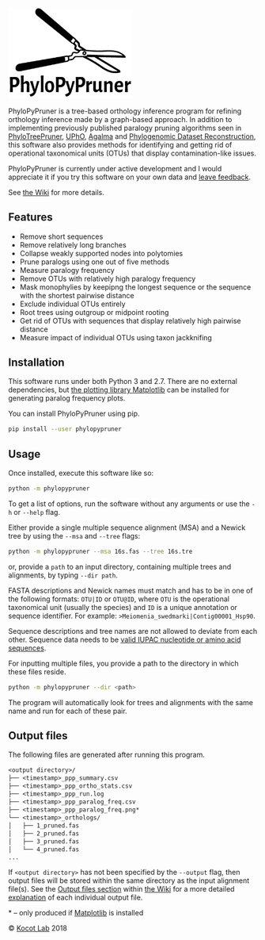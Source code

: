 <img src="doc/images/ppp_logo.png" width="250">

PhyloPyPruner is a tree-based orthology inference program for refining
orthology inference made by a graph-based approach. In addition to implementing
previously published paralogy pruning algorithms seen in
[PhyloTreePruner](https://www.ncbi.nlm.nih.gov/pmc/articles/PMC3825643/),
[UPhO](https://academic.oup.com/mbe/article/33/8/2117/2578877),
[Agalma](https://www.ncbi.nlm.nih.gov/pmc/articles/PMC3840672/) and
[Phylogenomic Dataset
Reconstruction](https://www.ncbi.nlm.nih.gov/pubmed/25158799), this software
also provides methods for identifying and getting rid of operational
taxonomical units (OTUs) that display contamination-like issues.

PhyloPyPruner is currently under active development and I would appreciate it
if you try this software on your own data and [leave
feedback](mailto:felix.thalen.1430@student.lu.se).

See [the Wiki](https://gitlab.com/fethalen/phylopypruner/wikis) for more
details.

## Features

* Remove short sequences
* Remove relatively long branches
* Collapse weakly supported nodes into polytomies
* Prune paralogs using one out of five methods
* Measure paralogy frequency
* Remove OTUs with relatively high paralogy frequency
* Mask monophylies by keepipng the longest sequence or the sequence with the shortest pairwise distance
* Exclude individual OTUs entirely
* Root trees using outgroup or midpoint rooting
* Get rid of OTUs with sequences that display relatively high pairwise distance
* Measure impact of individual OTUs using taxon jackknifing

## Installation

This software runs under both Python 3 and 2.7. There are no external
dependencies, but [the plotting library Matplotlib](https://matplotlib.org/)
can be installed for generating paralog frequency plots.

You can install PhyloPyPruner using pip.

```bash
pip install --user phylopypruner
```

## Usage

Once installed, execute this software like so:

```bash
python -m phylopypruner
```

To get a list of options, run the software without any arguments or use the
`-h` or `--help` flag.

Either provide a single multiple sequence alignment (MSA) and a Newick tree by
using the `--msa` and `--tree` flags:

```bash
python -m phylopypruner --msa 16s.fas --tree 16s.tre
```

or, provide a `path` to an input directory, containing multiple trees and
alignments, by typing `--dir path`.

FASTA descriptions and Newick names must match and has to be in one of the
following formats: `OTU|ID` or `OTU@ID`, where `OTU` is the operational
taxonomical unit (usually the species) and `ID` is a unique annotation or
sequence identifier. For example: `>Meiomenia_swedmarki|Contig00001_Hsp90`.

Sequence descriptions and tree names are not allowed to deviate from each
other. Sequence data needs to be [valid IUPAC nucleotide or amino acid
sequences](https://www.bioinformatics.org/sms/iupac.html).

For inputting multiple files, you provide a path to the directory in which
these files reside.

```bash
python -m phylopypruner --dir <path>
```

The program will automatically look for trees and alignments with the same name
and run for each of these pair.

## Output files

The following files are generated after running this program.

```
<output directory>/
├── <timestamp>_ppp_summary.csv
├── <timestamp>_ppp_ortho_stats.csv
├── <timestamp>_ppp_run.log
├── <timestamp>_ppp_paralog_freq.csv
├── <timestamp>_ppp_paralog_freq.png*
└── <timestamp>_orthologs/
│   ├── 1_pruned.fas
│   ├── 2_pruned.fas
│   ├── 3_pruned.fas
│   └── 4_pruned.fas
...
```

If `<output directory>` has not been specified by the `--output` flag, then
output files will be stored within the same directory as the input alignment
file(s). See the [Output files
section](https://gitlab.com/fethalen/phylopypruner/wikis/Output-Files) within
[the Wiki](https://gitlab.com/fethalen/phylopypruner/wikis/home) for a more
detailed
[explanation](https://gitlab.com/fethalen/phylopypruner/wikis/Output-Files#explanation)
of each individual output file.

\* – only produced if [Matplotlib](https://matplotlib.org/) is installed

© [Kocot Lab](https://www.kocotlab.com/) 2018
